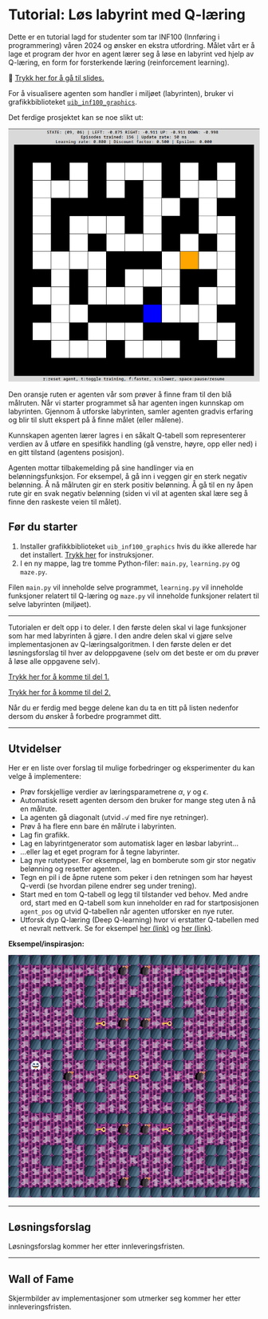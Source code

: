 # Tutorial: Løs labyrint med Q-læring

Dette er en tutorial lagd for studenter som tar INF100 (Innføring i programmering) våren 2024 og ønsker en ekstra utfordring. Målet vårt er å lage et program der hvor en agent lærer seg å løse en labyrint ved hjelp av Q-læring, en form for forsterkende læring (reinforcement learning).

&#128210; [Trykk her for å gå til slides.](./slides/main.pdf)

For å visualisere agenten som handler i miljøet (labyrinten), bruker vi grafikkbiblioteket [`uib_inf100_graphics`](https://github.com/torsteins/uib_inf100_graphics).

Det ferdige prosjektet kan se noe slikt ut:

![Animert eksempel som viser det ferdige prosjektet.](./img/example_animated.gif)

Den oransje ruten er agenten vår som prøver å finne fram til den blå målruten. Når vi starter programmet så har agenten ingen kunnskap om labyrinten. Gjennom å utforske labyrinten, samler agenten gradvis erfaring og blir til slutt ekspert på å finne målet (eller målene). 

Kunnskapen agenten lærer lagres i en såkalt Q-tabell som representerer verdien av å utføre en spesifikk handling (gå venstre, høyre, opp eller ned) i en gitt tilstand (agentens posisjon).

Agenten mottar tilbakemelding på sine handlinger via en belønningsfunksjon. For eksempel, å gå inn i veggen gir en sterk negativ belønning. Å nå målruten gir en sterk positiv belønning. Å gå til en ny åpen rute gir en svak negativ belønning (siden vi vil at agenten skal lære seg å finne den raskeste veien til målet).

## Før du starter 

1. Installer grafikkbiblioteket `uib_inf100_graphics` hvis du ikke allerede har det installert. [Trykk her](https://github.com/torsteins/uib_inf100_graphics?tab=readme-ov-file#installation) for instruksjoner.
2. I en ny mappe, lag tre tomme Python-filer: `main.py`, `learning.py` og `maze.py`.

Filen `main.py` vil inneholde selve programmet, `learning.py` vil inneholde funksjoner relatert til Q-læring og `maze.py` vil inneholde funksjoner relatert til selve labyrinten (miljøet).

---

Tutorialen er delt opp i to deler. I den første delen skal vi lage funksjoner som har med labyrinten å gjøre. I den andre delen skal vi gjøre selve implementasjonen av Q-læringsalgoritmen. I den første delen er det løsningsforslag til hver av deloppgavene (selv om det beste er om du prøver å løse alle oppgavene selv).

[Trykk her for å komme til del 1.](./part_1.md)

[Trykk her for å komme til del 2.](./part_2.md)

Når du er ferdig med begge delene kan du ta en titt på listen nedenfor dersom du ønsker å forbedre programmet ditt.

---

## Utvidelser 

Her er en liste over forslag til mulige forbedringer og eksperimenter du kan velge å implementere:

- Prøv forskjellige verdier av læringsparametrene $\alpha$, $\gamma$ og $\epsilon$.
- Automatisk resett agenten dersom den bruker for mange steg uten å nå en målrute.
- La agenten gå diagonalt (utvid $\mathcal{A}$ med fire nye retninger).
- Prøv å ha flere enn bare én målrute i labyrinten.
- Lag fin grafikk.
- Lag en labyrintgenerator som automatisk lager en løsbar labyrint...
- ...eller lag et eget program for å tegne labyrinter.
- Lag nye rutetyper. For eksempel, lag en bomberute som gir stor negativ belønning og resetter agenten.
- Tegn en pil i de åpne rutene som peker i den retningen som har høyest Q-verdi (se hvordan pilene endrer seg under trening).
- Start med en tom Q-tabell og legg til tilstander ved behov. Med andre ord, start med en Q-tabell som kun inneholder en rad for startposisjonen `agent_pos` og utvid Q-tabellen når agenten utforsker en nye ruter.
- Utforsk dyp Q-læring (Deep Q-learning) hvor vi erstatter Q-tabellen med et nevralt nettverk. Se for eksempel [her (link)](https://www.youtube.com/watch?v=AhyznRSDjw8) og [her (link)](https://huggingface.co/learn/deep-rl-course/unit3/introduction).

**Eksempel/inspirasjon:**

![Animert eksempel som viser en forbedret versjon.](./img/improved_example_animated.gif)

---

## Løsningsforslag

Løsningsforslag kommer her etter innleveringsfristen.

---

## Wall of Fame

Skjermbilder av implementasjoner som utmerker seg kommer her etter innleveringsfristen.
